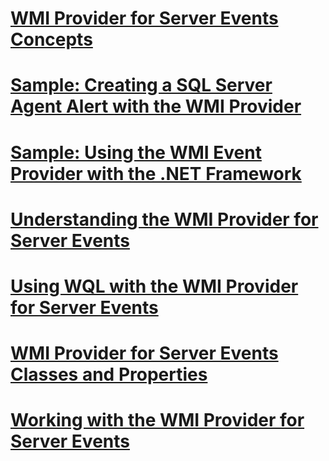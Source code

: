 # [WMI Provider for Server Events Concepts](wmi-provider-for-server-events-concepts.md)

# [Sample: Creating a SQL Server Agent Alert with the WMI Provider](sample-creating-a-sql-server-agent-alert-with-the-wmi-provider.md)
# [Sample: Using the WMI Event Provider with the .NET Framework](sample-using-the-wmi-event-provider-with-the-net-framework.md)
# [Understanding the WMI Provider for Server Events](understanding-the-wmi-provider-for-server-events.md)
# [Using WQL with the WMI Provider for Server Events](using-wql-with-the-wmi-provider-for-server-events.md)
# [WMI Provider for Server Events Classes and Properties](wmi-provider-for-server-events-classes-and-properties.md)
# [Working with the WMI Provider for Server Events](working-with-the-wmi-provider-for-server-events.md)
